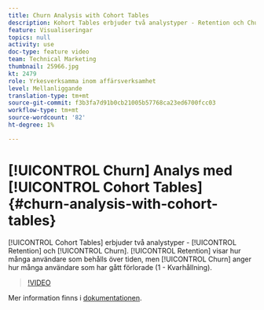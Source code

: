 ```yaml
---
title: Churn Analysis with Cohort Tables
description: Kohort Tables erbjuder två analystyper - Retention och Churn. Medan Kvarhållning visar hur många användare som behålls över tid, visar Churn-alternativet hur många användare som har gått förlorade (1 - Kvarhållning).
feature: Visualiseringar
topics: null
activity: use
doc-type: feature video
team: Technical Marketing
thumbnail: 25966.jpg
kt: 2479
role: Yrkesverksamma inom affärsverksamhet
level: Mellanliggande
translation-type: tm+mt
source-git-commit: f3b3fa7d91b0cb21005b57768ca23ed6700fcc03
workflow-type: tm+mt
source-wordcount: '82'
ht-degree: 1%

---
```



# [!UICONTROL Churn] Analys med  [!UICONTROL Cohort Tables] {#churn-analysis-with-cohort-tables}

[!UICONTROL Cohort Tables] erbjuder två analystyper -  [!UICONTROL Retention] och  [!UICONTROL Churn]. [!UICONTROL Retention] visar hur många användare som behålls över tiden, men [!UICONTROL Churn] anger hur många användare som har gått förlorade (1 - Kvarhållning).

>[!VIDEO](https://video.tv.adobe.com/v/25966/?quality=12)

Mer information finns i [dokumentationen](https://marketing.adobe.com/resources/help/en_US/analytics/analysis-workspace/cohort_analysis.html).
